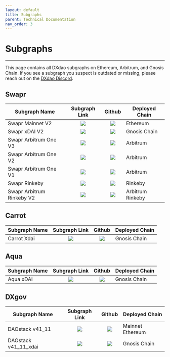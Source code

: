 ```yaml
---
layout: default
title: Subgraphs
parent: Technical Documentation
nav_order: 3
---
```


# Subgraphs

___

This page contains all DXdao subgraphs on Ethereum, Arbitrum, and Gnosis Chain. If you see a subgraph you suspect is outdated or missing, please reach out on the <a href="https://discord.gg/4QXEJQkvHH" target="_blank">DXdao Discord</a>.

## Swapr

| Subgraph Name | Subgraph Link | Github | Deployed Chain |
|--------------|:-------------------------------:|:-------:|---------------|
| Swapr Mainnet V2 | <a href="https://thegraph.com/hosted-service/subgraph/dxgraphs/swapr-mainnet-v2" target="_blank"> <img src="https://lh6.googleusercontent.com/xkpAPr_7r6Nb2GzJRdT-w5RbILD46WJ2twny-jhhr4ZFRt3Bd_uIqVtfgeU0LOnPsq_TxNL9TujolOCfjm_hQEAV7hGwarhTNeLI8mmRqH-XGNcSL2wCYDmsDGa__aoFbAuQ7hdu"/> </a> | <a href="https://github.com/nicoelzer/swapr-subgraph" target="_blank"> <img src="https://lh4.googleusercontent.com/LLYSBp37wqUiXbYff3hR--498sN2duVVpnCtYY6IFS7wn0lQAT0g0q5BqsuaxQkwzPzMUUUan3g60-QQjYBDooxxe6Izivfgz52PjW52h-VIWUcCmUcTefdFUCf0VL_Ma73rMxwH"/> </a> | Ethereum |
| Swapr xDAI V2 | <a href="https://thegraph.com/hosted-service/subgraph/dxgraphs/swapr-xdai-v2" target="_blank"> <img src="https://lh6.googleusercontent.com/xkpAPr_7r6Nb2GzJRdT-w5RbILD46WJ2twny-jhhr4ZFRt3Bd_uIqVtfgeU0LOnPsq_TxNL9TujolOCfjm_hQEAV7hGwarhTNeLI8mmRqH-XGNcSL2wCYDmsDGa__aoFbAuQ7hdu"/> </a> | <a href="https://github.com/nicoelzer/swapr-subgraph" target="_blank"> <img src="https://lh4.googleusercontent.com/LLYSBp37wqUiXbYff3hR--498sN2duVVpnCtYY6IFS7wn0lQAT0g0q5BqsuaxQkwzPzMUUUan3g60-QQjYBDooxxe6Izivfgz52PjW52h-VIWUcCmUcTefdFUCf0VL_Ma73rMxwH"/> </a> | Gnosis Chain |
| Swapr Arbitrum One V3 |  <a href="https://thegraph.com/hosted-service/subgraph/dxgraphs/swapr-arbitrum-one-v3" target="_blank"> <img src="https://lh6.googleusercontent.com/xkpAPr_7r6Nb2GzJRdT-w5RbILD46WJ2twny-jhhr4ZFRt3Bd_uIqVtfgeU0LOnPsq_TxNL9TujolOCfjm_hQEAV7hGwarhTNeLI8mmRqH-XGNcSL2wCYDmsDGa__aoFbAuQ7hdu"/> </a> | <a href="https://github.com/nicoelzer/swapr-subgraph" target="_blank"> <img src="https://lh4.googleusercontent.com/LLYSBp37wqUiXbYff3hR--498sN2duVVpnCtYY6IFS7wn0lQAT0g0q5BqsuaxQkwzPzMUUUan3g60-QQjYBDooxxe6Izivfgz52PjW52h-VIWUcCmUcTefdFUCf0VL_Ma73rMxwH"/> </a> | Arbitrum |
| Swapr Arbitrum One V2 | <a href="https://thegraph.com/hosted-service/subgraph/dxgraphs/swapr-arbitrum-one-v2" target="_blank"> <img src="https://lh6.googleusercontent.com/xkpAPr_7r6Nb2GzJRdT-w5RbILD46WJ2twny-jhhr4ZFRt3Bd_uIqVtfgeU0LOnPsq_TxNL9TujolOCfjm_hQEAV7hGwarhTNeLI8mmRqH-XGNcSL2wCYDmsDGa__aoFbAuQ7hdu"/> </a> | <a href="https://github.com/nicoelzer/swapr-subgraph" target="_blank"> <img src="https://lh4.googleusercontent.com/LLYSBp37wqUiXbYff3hR--498sN2duVVpnCtYY6IFS7wn0lQAT0g0q5BqsuaxQkwzPzMUUUan3g60-QQjYBDooxxe6Izivfgz52PjW52h-VIWUcCmUcTefdFUCf0VL_Ma73rMxwH"/> </a> | Arbitrum |
| Swapr Arbitrum One V1 |  <a href="https://thegraph.com/hosted-service/subgraph/dxgraphs/swapr-arbitrum-one" target="_blank"> <img src="https://lh6.googleusercontent.com/xkpAPr_7r6Nb2GzJRdT-w5RbILD46WJ2twny-jhhr4ZFRt3Bd_uIqVtfgeU0LOnPsq_TxNL9TujolOCfjm_hQEAV7hGwarhTNeLI8mmRqH-XGNcSL2wCYDmsDGa__aoFbAuQ7hdu"/> </a> | <a href="https://github.com/nicoelzer/swapr-subgraph" target="_blank"> <img src="https://lh4.googleusercontent.com/LLYSBp37wqUiXbYff3hR--498sN2duVVpnCtYY6IFS7wn0lQAT0g0q5BqsuaxQkwzPzMUUUan3g60-QQjYBDooxxe6Izivfgz52PjW52h-VIWUcCmUcTefdFUCf0VL_Ma73rMxwH"/> </a> | Arbitrum |
| Swapr Rinkeby |  <a href="https://thegraph.com/hosted-service/subgraph/dxgraphs/swapr-rinkeby" target="_blank"> <img src="https://lh6.googleusercontent.com/xkpAPr_7r6Nb2GzJRdT-w5RbILD46WJ2twny-jhhr4ZFRt3Bd_uIqVtfgeU0LOnPsq_TxNL9TujolOCfjm_hQEAV7hGwarhTNeLI8mmRqH-XGNcSL2wCYDmsDGa__aoFbAuQ7hdu"/> </a> | <a href="https://github.com/nicoelzer/swapr-subgraph" target="_blank"> <img src="https://lh4.googleusercontent.com/LLYSBp37wqUiXbYff3hR--498sN2duVVpnCtYY6IFS7wn0lQAT0g0q5BqsuaxQkwzPzMUUUan3g60-QQjYBDooxxe6Izivfgz52PjW52h-VIWUcCmUcTefdFUCf0VL_Ma73rMxwH"/> </a> | Rinkeby |
| Swapr Arbitrum Rinkeby V2 | <a href="https://thegraph.com/hosted-service/subgraph/dxgraphs/swapr-rinkeby" target="_blank"> <img src="https://lh6.googleusercontent.com/xkpAPr_7r6Nb2GzJRdT-w5RbILD46WJ2twny-jhhr4ZFRt3Bd_uIqVtfgeU0LOnPsq_TxNL9TujolOCfjm_hQEAV7hGwarhTNeLI8mmRqH-XGNcSL2wCYDmsDGa__aoFbAuQ7hdu"/> </a> | <a href="https://github.com/nicoelzer/swapr-subgraph" target="_blank"> <img src="https://lh4.googleusercontent.com/LLYSBp37wqUiXbYff3hR--498sN2duVVpnCtYY6IFS7wn0lQAT0g0q5BqsuaxQkwzPzMUUUan3g60-QQjYBDooxxe6Izivfgz52PjW52h-VIWUcCmUcTefdFUCf0VL_Ma73rMxwH"/> </a> | Arbitrum Rinkeby |

## Carrot

| Subgraph Name | Subgraph Link | Github | Deployed Chain |
|--------------|:-------------------------------:|:-------:|---------------|
| Carrot Xdai | <a href="https://thegraph.com/hosted-service/subgraph/luzzif/carrot-xdai" target="_blank"> <img src="https://lh6.googleusercontent.com/xkpAPr_7r6Nb2GzJRdT-w5RbILD46WJ2twny-jhhr4ZFRt3Bd_uIqVtfgeU0LOnPsq_TxNL9TujolOCfjm_hQEAV7hGwarhTNeLI8mmRqH-XGNcSL2wCYDmsDGa__aoFbAuQ7hdu"/> </a> | <a href="https://github.com/carrot-kpi/subgraph" target="_blank"> <img src="https://lh4.googleusercontent.com/LLYSBp37wqUiXbYff3hR--498sN2duVVpnCtYY6IFS7wn0lQAT0g0q5BqsuaxQkwzPzMUUUan3g60-QQjYBDooxxe6Izivfgz52PjW52h-VIWUcCmUcTefdFUCf0VL_Ma73rMxwH"/> </a> | Gnosis Chain |

## Aqua

| Subgraph Name | Subgraph Link | Github | Deployed Chain |
|--------------|:-------------------------------:|:-------:|---------------|
| Aqua xDAI | <a href="https://thegraph.com/hosted-service/subgraph/dxgraphs/aqua-xdai" target="_blank"> <img src="https://lh6.googleusercontent.com/xkpAPr_7r6Nb2GzJRdT-w5RbILD46WJ2twny-jhhr4ZFRt3Bd_uIqVtfgeU0LOnPsq_TxNL9TujolOCfjm_hQEAV7hGwarhTNeLI8mmRqH-XGNcSL2wCYDmsDGa__aoFbAuQ7hdu"/> </a> | <a href="https://github.com/dxgraphs/aqua-subgraph" target="_blank"> <img src="https://lh4.googleusercontent.com/LLYSBp37wqUiXbYff3hR--498sN2duVVpnCtYY6IFS7wn0lQAT0g0q5BqsuaxQkwzPzMUUUan3g60-QQjYBDooxxe6Izivfgz52PjW52h-VIWUcCmUcTefdFUCf0VL_Ma73rMxwH"/> </a> | Gnosis Chain |

## DXgov

| Subgraph Name | Subgraph Link | Github | Deployed Chain |
|--------------|:-------------------------------:|:-------:|---------------|
| DAOstack v41_11 | <a href="https://thegraph.com/hosted-service/subgraph/daostack/v41_11" target="_blank"> <img src="https://lh6.googleusercontent.com/xkpAPr_7r6Nb2GzJRdT-w5RbILD46WJ2twny-jhhr4ZFRt3Bd_uIqVtfgeU0LOnPsq_TxNL9TujolOCfjm_hQEAV7hGwarhTNeLI8mmRqH-XGNcSL2wCYDmsDGa__aoFbAuQ7hdu"/> </a> | <a href="https://github.com/daostack/subgraph" target="_blank"> <img src="https://lh4.googleusercontent.com/LLYSBp37wqUiXbYff3hR--498sN2duVVpnCtYY6IFS7wn0lQAT0g0q5BqsuaxQkwzPzMUUUan3g60-QQjYBDooxxe6Izivfgz52PjW52h-VIWUcCmUcTefdFUCf0VL_Ma73rMxwH"/> </a> | Mainnet Ethereum |
| DAOstack v41_11_xdai | <a href="https://thegraph.com/hosted-service/subgraph/daostack/v41_11_xdai" target="_blank"> <img src="https://lh6.googleusercontent.com/xkpAPr_7r6Nb2GzJRdT-w5RbILD46WJ2twny-jhhr4ZFRt3Bd_uIqVtfgeU0LOnPsq_TxNL9TujolOCfjm_hQEAV7hGwarhTNeLI8mmRqH-XGNcSL2wCYDmsDGa__aoFbAuQ7hdu"/> </a> | <a href="https://github.com/daostack/subgraph" target="_blank"> <img src="https://lh4.googleusercontent.com/LLYSBp37wqUiXbYff3hR--498sN2duVVpnCtYY6IFS7wn0lQAT0g0q5BqsuaxQkwzPzMUUUan3g60-QQjYBDooxxe6Izivfgz52PjW52h-VIWUcCmUcTefdFUCf0VL_Ma73rMxwH"/> </a> | Gnosis Chain |